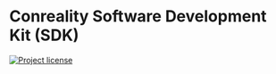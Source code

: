 # Conreality Software Development Kit (SDK)

[![Project license](https://img.shields.io/badge/license-Public%20Domain-blue.svg)](https://unlicense.org)

